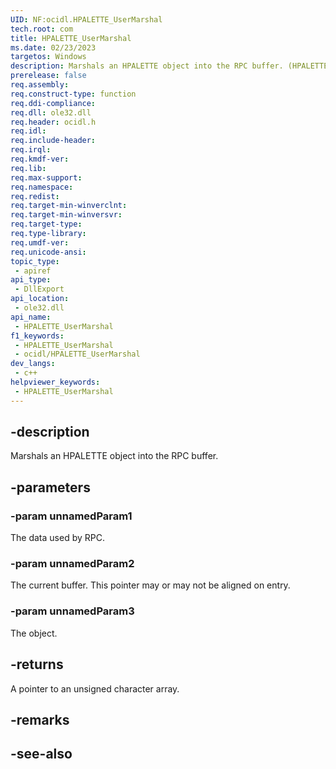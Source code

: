 ```yaml
---
UID: NF:ocidl.HPALETTE_UserMarshal
tech.root: com
title: HPALETTE_UserMarshal
ms.date: 02/23/2023
targetos: Windows
description: Marshals an HPALETTE object into the RPC buffer. (HPALETTE_UserMarshal)
prerelease: false
req.assembly: 
req.construct-type: function
req.ddi-compliance: 
req.dll: ole32.dll
req.header: ocidl.h
req.idl: 
req.include-header: 
req.irql: 
req.kmdf-ver: 
req.lib: 
req.max-support: 
req.namespace: 
req.redist: 
req.target-min-winverclnt: 
req.target-min-winversvr: 
req.target-type: 
req.type-library: 
req.umdf-ver: 
req.unicode-ansi: 
topic_type:
 - apiref
api_type:
 - DllExport
api_location:
 - ole32.dll
api_name:
 - HPALETTE_UserMarshal
f1_keywords:
 - HPALETTE_UserMarshal
 - ocidl/HPALETTE_UserMarshal
dev_langs:
 - c++
helpviewer_keywords:
 - HPALETTE_UserMarshal
---
```


## -description

Marshals an HPALETTE object into the RPC buffer.

## -parameters

### -param unnamedParam1

The data used by RPC.

### -param unnamedParam2

The current buffer. This pointer may or may not be aligned on entry.

### -param unnamedParam3

The object.

## -returns

A pointer to an unsigned character array.

## -remarks

## -see-also

